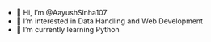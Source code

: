 - 👋 Hi, I’m @AayushSinha107
- 👀 I’m interested in Data Handling and Web Development
- 🌱 I’m currently learning Python

<!---
AayushSinha107/AayushSinha107 is a ✨ special ✨ repository because its `README.md` (this file) appears on your GitHub profile.
You can click the Preview link to take a look at your changes.
--->
